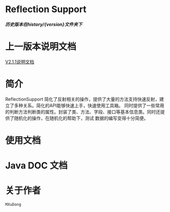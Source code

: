 # Reflection Support

##### 历史版本在history/{version}文件夹下

# 上一版本说明文档
[V2.1.1说明文档](/history-code/2.1.1/README.md)

# 简介
ReflectionSupport 简化了反射相关的操作，提供了大量的方法支持快速反射，建立了多种关系。简化的API能够快速上手，快速使用工具箱。
同时提供了一些常用的判断方法判断类的属性。封装了类、方法、字段、接口等基本信息类。同时还提供了随机化的操作，在随机化的帮助下，测试
数据的编写变得十分简便。

# 使用文档
 

# Java DOC 文档

# 关于作者
    MXuDong